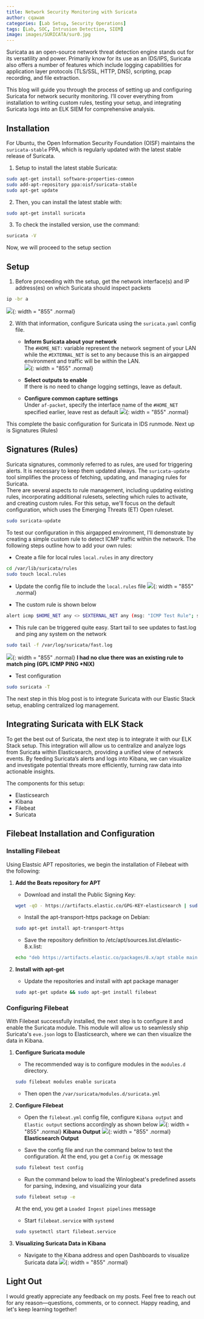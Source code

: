 ```yaml
---
title: Network Security Monitoring with Suricata
author: cqawam
categories: [Lab Setup, Security Operations]
tags: [Lab, SOC, Intrusion Detection, SIEM]
image: images/SURICATA/sur0.jpg
---
```


Suricata as an open-source network threat detection engine stands out for its versatility and power. Primarily know for its use as an IDS/IPS, Suricata also offers a number of features which include logging capabilities for application layer protocols (TLS/SSL, HTTP, DNS), scripting, pcap recording, and file extraction. 

This blog will guide you through the process of setting up and configuring Suricata for network security monitoring. I’ll cover everything from installation to writing custom rules, testing your setup, and integrating Suricata logs into an ELK SIEM for comprehensive analysis.

## Installation
For Ubuntu, the Open Information Security Foundation (OISF) maintains the `suricata-stable` PPA, which is regularly updated with the latest stable release of Suricata.  

1. Setup to install the latest stable Suricata:

```bash
sudo apt-get install software-properties-common
sudo add-apt-repository ppa:oisf/suricata-stable
sudo apt-get update
```
2. Then, you can install the latest stable with:

```bash
sudo apt-get install suricata
```
3. To check the installed version, use the command:
```bash
suricata -V
```
Now, we will proceed to the setup section

## Setup
1. Before proceeding with the setup, get the network interface(s) and IP address(es) on which Suricata should inspect packets  
```bash
ip -br a
```
![](images/SURICATA/sur3.jpg){: width = "855" .normal}

2. With that information, configure Suricata using the `suricata.yaml` config file.
    - **Inform Suricata about your network**  
    The `#HOME_NET:` variable represent the network segment of your LAN while the `#EXTERNAL_NET` is set to any because this is an airgapped environment and traffic will be within the LAN.  
    ![](images/SURICATA/sur4.jpg){: width = "855" .normal}
    
    - **Select outputs to enable**  
     If there is no need to change logging settings, leave as default.
     
    - **Configure common capture settings**  
     Under `af-packet`, specify the interface name of the `#HOME_NET` specified earlier, leave rest as default
    ![](images/SURICATA/sur5.jpg){: width = "855" .normal}
     

This complete the basic configuration for Suricata in IDS runmode. Next up is Signatures (Rules)

## Signatures (Rules)
Suricata signatures, commonly referred to as rules, are used for triggering alerts. It is necessary to keep them updated always. The `suricata-update` tool simplifies the process of fetching, updating, and managing rules for Suricata.  
There are several aspects to rule management, including updating existing rules, incorporating additional rulesets, selecting which rules to activate, and creating custom rules. For this setup, we'll focus on the default configuration, which uses the Emerging Threats (ET) Open ruleset.

```bash
sudo suricata-update
```
To test our configuration in this airgapped environment, I'll demonstrate by creating a simple custom rule to detect ICMP traffic within the network. The following steps outline how to add your own rules:
- Create a file for local rules `local.rules` in any directory
```bash 
cd /var/lib/suricata/rules
sudo touch local.rules
```
- Update the config file to include the `local.rules` file
![](images/SURICATA/sur6.jpg){: width = "855" .normal}

- The custom rule is shown below
```bash
alert icmp $HOME_NET any <> $EXTERNAL_NET any (msg: "ICMP Test Rule"; sid: 1; rev: 1;)
```
- This rule can be triggered quite easy. Start tail to see updates to fast.log and ping any system on the network
```bash
sudo tail -f /var/log/suricata/fast.log
```
![](images/SURICATA/sur7.jpg){: width = "855" .normal}
__I had no clue there was an existing rule to match ping (GPL ICMP PING *NIX)__

- Test configuration
```bash
sudo suricata -T
```
The next step in this blog post is to integrate Suricata with our Elastic Stack setup, enabling centralized log management. 




## Integrating Suricata with ELK Stack
To get the best out of Suricata, the next step is to integrate it with our ELK Stack setup. This integration will allow us to centralize and analyze logs from Suricata within Elasticsearch, providing a unified view of network events. By feeding Suricata’s alerts and logs into Kibana, we can visualize and investigate potential threats more efficiently, turning raw data into actionable insights. 

The components for this setup:
- Elasticsearch
- Kibana
- Filebeat
- Suricata

## Filebeat Installation and Configuration
### Installing Filebeat
Using Elastsic APT repositories, we begin the installation of Filebeat with the following:
1. **Add the Beats repository for APT**
    - Download and install the Public Signing Key:
    ```bash
    wget -qO - https://artifacts.elastic.co/GPG-KEY-elasticsearch | sudo apt-key add -
    ```
    - Install the apt-transport-https package on Debian:
    ```bash
    sudo apt-get install apt-transport-https
    ```
    - Save the repository definition to /etc/apt/sources.list.d/elastic-8.x.list:
    ```bash
    echo "deb https://artifacts.elastic.co/packages/8.x/apt stable main" | sudo tee -a /etc/apt/sources.list.d/elastic-8.x.list
    ```
 
2. **Install with apt-get**
    - Update the repositories and install with apt package manager
    ```bash
    sudo apt-get update && sudo apt-get install filebeat
    ```

### Configuring Filebeat
With Filebeat successfully installed, the next step is to configure it and enable the Suricata module. This module will allow us to seamlessly ship Suricata's `eve.json` logs to Elasticsearch, where we can then visualize the data in Kibana. 

1. **Configure Suricata module**
    - The recommended way is to configure modules in the `modules.d` directory. 
    ```bash 
    sudo filebeat modules enable suricata
    ```
    - Then open the `/var/suricata/modules.d/suricata.yml` 
  
2. **Configure Filebeat** 
    - Open the `filebeat.yml` config file, configure `Kibana output` and `Elastic output` sections accordingly as shown below
    ![](images/SURICATA/sur8.jpg){: width = "855" .normal}
    __Kibana Output__
    ![](images/SURICATA/sur9.jpg){: width = "855" .normal}
    __Elasticsearch Output__
    
    - Save the config file and run the command below to test the configuration. At the end, you get a `Config OK` message
    ```bash
    sudo filebeat test config
    ```
    - Run the command below to load the Winlogbeat's predefined assets for parsing, indexing, and visualizing your data
    ```bash
    sudo filebeat setup -e
    ```
    At the end, you get a `Loaded Ingest pipelines` message
    
   - Start `filebeat.service` with `systemd`
   ```bash
   sudo sysetmctl start filebeat.service
   ```

3. **Visualizing Suricata Data in Kibana**
    - Navigate to the Kibana address and open Dashboards to visualize Suricata data
    ![](images/SURICATA/sur10.jpg){: width = "855" .normal}


## Light Out
I would greatly appreciate any feedback on my posts. Feel free to reach out for any reason—questions, comments, or to connect. Happy reading, and let's keep learning together!